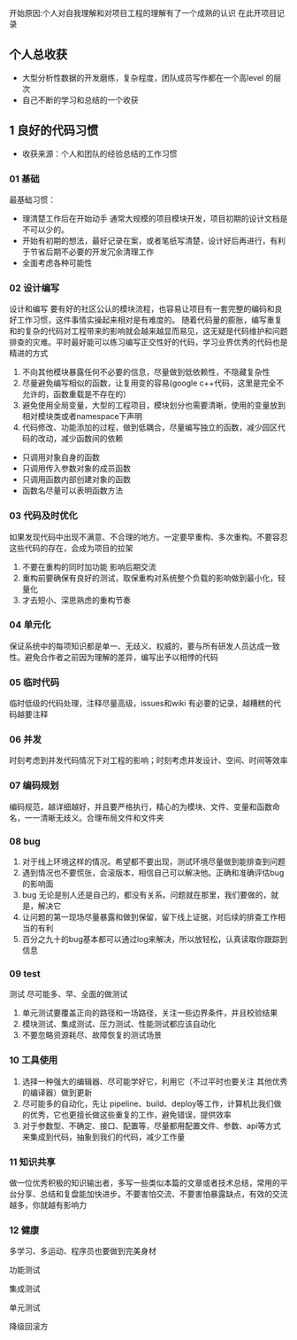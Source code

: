 开始原因:个人对自我理解和对项目工程的理解有了一个成熟的认识 在此开项目记录
## 个人总收获
- 大型分析性数据的开发磨练，复杂程度，团队成员写作都在一个高level 的层次
- 自己不断的学习和总结的一个收获

## 1 良好的代码习惯
* 收获来源：个人和团队的经验总结的工作习惯

### 01 基础
最基础习惯：
- 理清楚工作后在开始动手 通常大规模的项目模块开发，项目初期的设计文档是不可以少的。
- 开始有初期的想法，最好记录在案，或者笔纸写清楚，设计好后再进行，有利于节省后期不必要的开发冗余清理工作
- 全面考虑各种可能性

### 02  设计编写
设计和编写 要有好的社区公认的模块流程，也容易让项目有一套完整的编码和良好工作习惯，这件事情实操起来相对是有难度的。
随着代码量的膨胀，编写重复和的复杂的代码对工程带来的影响就会越来越显而易见，这无疑是代码维护和问题排查的灾难。平时最好能可以练习编写正交性好的代码，学习业界优秀的代码也是精进的方式
1. 不向其他模块暴露任何不必要的信息，尽量做到低依赖性，不隐藏复杂性
2. 尽量避免编写相似的函数，让复用变的容易(google c++代码，这里是完全不允许的，函数重载是不存在的）
3. 避免使用全局变量，大型的工程项目，模块划分也需要清晰，使用的变量放到相对模块类或者namespace下声明
4. 代码修改、功能添加的过程，做到低耦合，尽量编写独立的函数，减少园区代码的改动，减少函数间的依赖
- 只调用对象自身的函数
- 只调用传入参数对象的成员函数
- 只调用函数内部创建对象的函数
- 函数名尽量可以表明函数方法 

### 03 代码及时优化
如果发现代码中出现不满意、不合理的地方。一定要早重构、多次重构。不要容忍这些代码的存在，会成为项目的拉架
1. 不要在重构的同时加功能 影响后期交流
2. 重构前要确保有良好的测试，取保重构对系统整个负载的影响做到最小化，轻量化
3. 才去短小、深思熟虑的重构节奏

### 04 单元化
保证系统中的每项知识都是单一、无歧义、权威的，要与所有研发人员达成一致性。避免合作者之前因为理解的差异，编写出予以相悖的代码

### 05 临时代码
临时低级的代码处理，注释尽量高级，issues和wiki 有必要的记录，越糟糕的代码越要注释

### 06 并发
时刻考虑到并发代码情况下对工程的影响；时刻考虑并发设计、空间、时间等效率

### 07 编码规划
编码规范，越详细越好，并且要严格执行，精心的为模块、文件、变量和函数命名，一一清晰无歧义。合理布局文件和文件夹

### 08 bug 
1. 对于线上环境这样的情况。希望都不要出现，测试环境尽量做到能排查到问题
2. 遇到情况也不要慌张，会滚版本，相信自己可以解决他。正确和准确评估bug的影响面
3. bug 无论是别人还是自己的，都没有关系。问题就在那里，我们要做的，就是，解决它
4. 让问题的第一现场尽量暴露和做到保留，留下线上证据，对后续的排查工作相当的有利
5. 百分之九十的bug基本都可以通过log来解决，所以放轻松，认真读取你跟踪到信息

### 09 test
测试 尽可能多、早、全面的做测试
1. 单元测试要覆盖正向的路径和一场路径，关注一些边界条件，并且校验结果
2. 模块测试、集成测试、压力测试、性能测试都应该自动化
3. 不要忽略资源耗尽、故障恢复的测试场景

### 10 工具使用
1. 选择一种强大的编辑器、尽可能学好它，利用它（不过平时也要关注 其他优秀的编译器）做到更新
2. 尽可能多的自动化，先让 pipeline、build、deploy等工作，计算机比我们做的优秀，它也更擅长做这些重复的工作，避免错误，提供效率
3. 对于参数型、不确定、接口、配置等，尽量都用配置文件、参数、api等方式来集成到代码，抽象到我们的代码，减少工作量

### 11 知识共享
做一位优秀积极的知识输出者，多写一些类似本篇的文章或者技术总结，常用的平台分享、总结和复盘能加快进步。不要害怕交流、不要害怕暴露缺点，有效的交流越多，你就越有影响力

### 12 健康
多学习、多运动、程序员也要做到完美身材







功能测试

集成测试

单元测试



降级回滚方